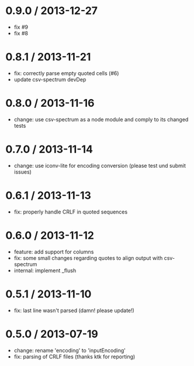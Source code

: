 0.9.0 / 2013-12-27
==================

 * fix #9
 * fix #8

0.8.1 / 2013-11-21
==================

 * fix: correctly parse empty quoted cells (#6)
 * update csv-spectrum devDep

0.8.0 / 2013-11-16
==================

 * change: use csv-spectrum as a node module and comply to its changed tests

0.7.0 / 2013-11-14
==================

 * change: use iconv-lite for encoding conversion (please test und submit issues)

0.6.1 / 2013-11-13
==================

 * fix: properly handle CRLF in quoted sequences

0.6.0 / 2013-11-12
==================

 * feature: add support for columns
 * fix: some small changes regarding quotes to align output with csv-spectrum
 * internal: implement _flush

0.5.1 / 2013-11-10
==================

 * fix: last line wasn't parsed (damn! please update!)

0.5.0 / 2013-07-19
==================

 * change: rename 'encoding' to 'inputEncoding'
 * fix: parsing of CRLF files (thanks ktk for reporting)